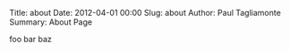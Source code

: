 Title: about
Date: 2012-04-01 00:00
Slug: about
Author: Paul Tagliamonte
Summary: About Page

foo
bar
baz
